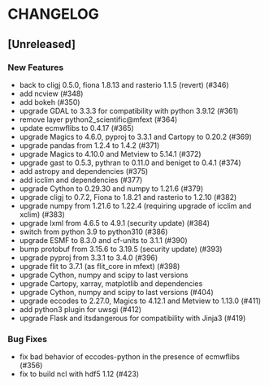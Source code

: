 # CHANGELOG

## [Unreleased]

### New Features

- back to cligj 0.5.0, fiona 1.8.13 and rasterio 1.1.5 (revert) (#346)
- add ncview (#348)
- add bokeh (#350)
- upgrade GDAL to 3.3.3 for compatibility with python 3.9.12 (#361)
- remove layer python2_scientific@mfext (#364)
- update ecmwflibs to 0.4.17 (#365)
- upgrade Magics to 4.6.0, pyproj to 3.3.1 and Cartopy to 0.20.2 (#369)
- upgrade pandas from 1.2.4 to 1.4.2 (#371)
- upgrade Magics to 4.10.0 and Metview to 5.14.1 (#372)
- upgrade gast to 0.5.3, pythran to 0.11.0 and beniget to 0.4.1 (#374)
- add astropy and dependencies (#375)
- add icclim and dependencies (#377)
- upgrade Cython to 0.29.30 and numpy to 1.21.6 (#379)
- upgrade cligj to 0.7.2, Fiona to 1.8.21 and rasterio to 1.2.10 (#382)
- upgrade numpy from 1.21.6 to 1.22.4 (requiring upgrade of icclim and xclim) (#383)
- upgrade lxml from 4.6.5 to 4.9.1 (security update) (#384)
- switch from python 3.9 to python310 (#386)
- upgrade ESMF to 8.3.0 and cf-units to 3.1.1  (#390)
- bump protobuf from 3.15.6 to 3.19.5 (security update) (#393)
- upgrade pyproj from 3.3.1 to 3.4.0 (#396)
- upgrade flit to 3.7.1 (as flit_core in mfext) (#398)
- upgrade Cython, numpy and scipy to last versions
- upgrade Cartopy, xarray, matplotlib and dependencies
- upgrade Cython, numpy and scipy to last versions (#404)
- upgrade eccodes to 2.27.0, Magics to 4.12.1 and Metview to 1.13.0 (#411)
- add python3 plugin for uwsgi (#412)
- upgrade Flask and itsdangerous for compatibility with Jinja3 (#419)

### Bug Fixes

- fix bad behavior of eccodes-python in the presence of ecmwflibs (#356)
- fix to build ncl with hdf5 1.12 (#423)


